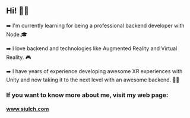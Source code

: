 ## Hi! 🤚🏼

➡️  I'm currently learning for being a professional backend developer with Node.🎓

➡️  I love backend and technologies like Augmented Reality and Virtual Reality. 🎮

➡️  I have years of experience developing awesome XR experiences with Unity and now taking it to the next level with an awesome backend. 👍🏼

### If you want to know more about me, visit my web page:
 #### www.siulch.com
